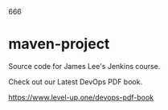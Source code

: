 666
# maven-project
Source code for James Lee's Jenkins course.

Check out our Latest DevOps PDF book.

https://www.level-up.one/devops-pdf-book
